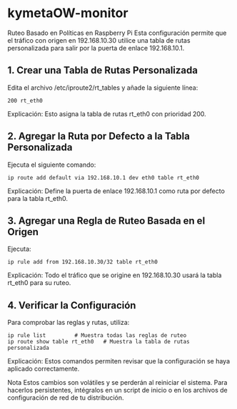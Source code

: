# kymetaOW-monitor

Ruteo Basado en Políticas en Raspberry Pi
Esta configuración permite que el tráfico con origen en 192.168.10.30 utilice una tabla de rutas personalizada para salir por la puerta de enlace 192.168.10.1.

## 1. Crear una Tabla de Rutas Personalizada
Edita el archivo /etc/iproute2/rt_tables y añade la siguiente línea:

```
200 rt_eth0
```

Explicación: Esto asigna la tabla de rutas rt_eth0 con prioridad 200.

## 2. Agregar la Ruta por Defecto a la Tabla Personalizada
Ejecuta el siguiente comando:

```
ip route add default via 192.168.10.1 dev eth0 table rt_eth0
```

Explicación: Define la puerta de enlace 192.168.10.1 como ruta por defecto para la tabla rt_eth0.

## 3. Agregar una Regla de Ruteo Basada en el Origen
Ejecuta:

```
ip rule add from 192.168.10.30/32 table rt_eth0
```

Explicación: Todo el tráfico que se origine en 192.168.10.30 usará la tabla rt_eth0 para su ruteo.

## 4. Verificar la Configuración
Para comprobar las reglas y rutas, utiliza:

```
ip rule list         # Muestra todas las reglas de ruteo
ip route show table rt_eth0   # Muestra la tabla de rutas personalizada
```

Explicación: Estos comandos permiten revisar que la configuración se haya aplicado correctamente.

Nota
Estos cambios son volátiles y se perderán al reiniciar el sistema. Para hacerlos persistentes, intégralos en un script de inicio o en los archivos de configuración de red de tu distribución.

